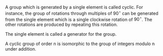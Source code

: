 A group which is generated by a single element is called cyclic. For
instance, the group of rotations through multiples of $90^{\circ}$ can
be generated from the single element which is a single clockwise
rotation of $90^{\circ}$. The other rotations are produced by repeating
this rotation.

The single element is called a generator for the group.

A cyclic group of order n is isomorphic to the group of integers modulo
n under addition.
